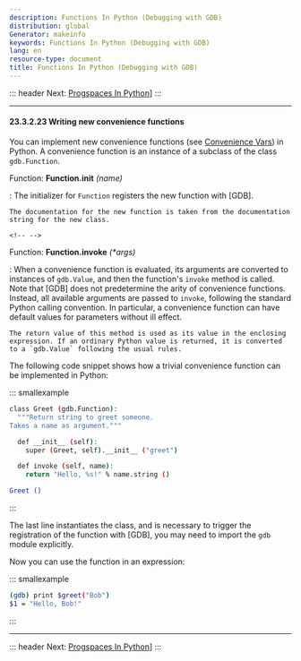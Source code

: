 ```yaml
---
description: Functions In Python (Debugging with GDB)
distribution: global
Generator: makeinfo
keywords: Functions In Python (Debugging with GDB)
lang: en
resource-type: document
title: Functions In Python (Debugging with GDB)
---
```

::: header
Next: [Progspaces In Python](Progspaces-In-Python.html#Progspaces-In-Python)]
:::

---

#### 23.3.2.23 Writing new convenience functions

You can implement new convenience functions (see [Convenience Vars](Convenience-Vars.html#Convenience-Vars)) in Python. A convenience function is an instance of a subclass of the class `gdb.Function`.

Function: **Function.__init__** *(name)*

:   The initializer for `Function` registers the new function with [GDB].

```
The documentation for the new function is taken from the documentation string for the new class.
```

```
<!-- -->
```

Function: **Function.invoke** *(\*args)*

:   When a convenience function is evaluated, its arguments are converted to instances of `gdb.Value`, and then the function's `invoke` method is called. Note that [GDB] does not predetermine the arity of convenience functions. Instead, all available arguments are passed to `invoke`, following the standard Python calling convention. In particular, a convenience function can have default values for parameters without ill effect.

```
The return value of this method is used as its value in the enclosing expression. If an ordinary Python value is returned, it is converted to a `gdb.Value` following the usual rules.
```

The following code snippet shows how a trivial convenience function can be implemented in Python:

::: smallexample

```bash
class Greet (gdb.Function):
  """Return string to greet someone.
Takes a name as argument."""

  def __init__ (self):
    super (Greet, self).__init__ ("greet")

  def invoke (self, name):
    return "Hello, %s!" % name.string ()

Greet ()
```

:::

The last line instantiates the class, and is necessary to trigger the registration of the function with [GDB], you may need to import the `gdb` module explicitly.

Now you can use the function in an expression:

::: smallexample

```bash
(gdb) print $greet("Bob")
$1 = "Hello, Bob!"
```

:::

---

::: header
Next: [Progspaces In Python](Progspaces-In-Python.html#Progspaces-In-Python)]
:::
